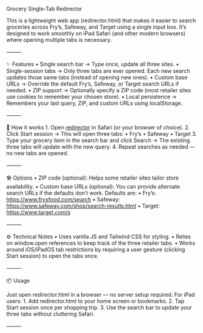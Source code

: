 Grocery Single-Tab Redirector

This is a lightweight web app (redirector.html) that makes it easier to search groceries across Fry’s, Safeway, and Target using a single input box. It’s designed to work smoothly on iPad Safari (and other modern browsers) where opening multiple tabs is necessary.

⸻

✨ Features
	•	Single search bar → Type once, update all three sites.
	•	Single-session tabs → Only three tabs are ever opened. Each new search updates those same tabs (instead of opening new ones).
	•	Custom base URLs → Override the default Fry’s, Safeway, or Target search URLs if needed.
	•	ZIP support → Optionally specify a ZIP code (most retailer sites use cookies to remember your chosen store).
	•	Local persistence → Remembers your last query, ZIP, and custom URLs using localStorage.

⸻

🚀 How it works
	1.	Open [redirector](https://smarcotte4g.github.io/GroceryFinder/redirector.html) in Safari (or your browser of choice).
	2.	Click Start session → This will open three tabs:
	•	Fry’s
	•	Safeway
	•	Target
	3.	Type your grocery item in the search bar and click Search →
The existing three tabs will update with the new query.
	4.	Repeat searches as needed — no new tabs are opened.

⸻

🛠️ Options
	•	ZIP code (optional): Helps some retailer sites tailor store availability.
	•	Custom base URLs (optional):
You can provide alternate search URLs if the defaults don’t work.
Defaults are:
	•	Fry’s: https://www.frysfood.com/search
	•	Safeway: https://www.safeway.com/shop/search-results.html
	•	Target: https://www.target.com/s

⸻

⚙️ Technical Notes
	•	Uses vanilla JS and Tailwind CSS for styling.
	•	Relies on window.open references to keep track of the three retailer tabs.
	•	Works around iOS/iPadOS tab restrictions by requiring a user gesture (clicking Start session) to open the tabs once.

⸻

📦 Usage

Just open redirector.html in a browser — no server setup required.
For iPad users:
	1.	Add redirector.html to your home screen or bookmarks.
	2.	Tap Start session once per shopping trip.
	3.	Use the search bar to update your three tabs without cluttering Safari.

⸻

